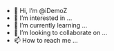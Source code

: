 - 👋 Hi, I’m @iDemoZ
- 👀 I’m interested in ...
- 🌱 I’m currently learning ...
- 💞️ I’m looking to collaborate on ...
- 📫 How to reach me ...

<!---
iDemoZ/iDemoZ is a ✨ special ✨ repository because its `README.md` (this file) appears on your GitHub profile.
You can click the Preview link to take a look at your changes.
--->
